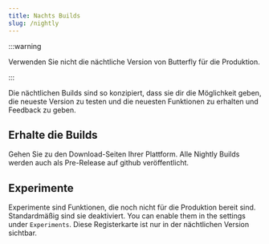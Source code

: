 ```yaml
---
title: Nachts Builds
slug: /nightly
---
```


:::warning

Verwenden Sie nicht die nächtliche Version von Butterfly für die Produktion.

:::

Die nächtlichen Builds sind so konzipiert, dass sie dir die Möglichkeit geben, die neueste Version zu testen und die neuesten Funktionen zu erhalten und Feedback zu geben.

## Erhalte die Builds

Gehen Sie zu den Download-Seiten Ihrer Plattform.
Alle Nightly Builds werden auch als Pre-Release auf github veröffentlicht.

## Experimente

Experimente sind Funktionen, die noch nicht für die Produktion bereit sind.
Standardmäßig sind sie deaktiviert. You can enable them in the settings under `Experiments`.
Diese Registerkarte ist nur in der nächtlichen Version sichtbar.
